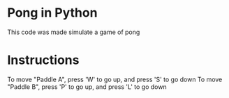 # Pong in Python

This code was made simulate a game of pong

# Instructions
To move "Paddle A", press 'W' to go up, and press 'S' to go down
To move "Paddle B", press 'P' to go up, and press 'L' to go down
